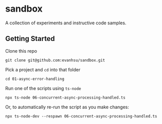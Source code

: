 # sandbox

A collection of experiments and instructive code samples.

## Getting Started

Clone this repo

    git clone git@github.com:evanhsu/sandbox.git

Pick a project and `cd` into that folder

    cd 01-async-error-handling

Run one of the scripts using `ts-node`

    npx ts-node 06-concurrent-async-processing-handled.ts

Or, to automatically re-run the script as you make changes:

    npx ts-node-dev --respawn 06-concurrent-async-processing-handled.ts
